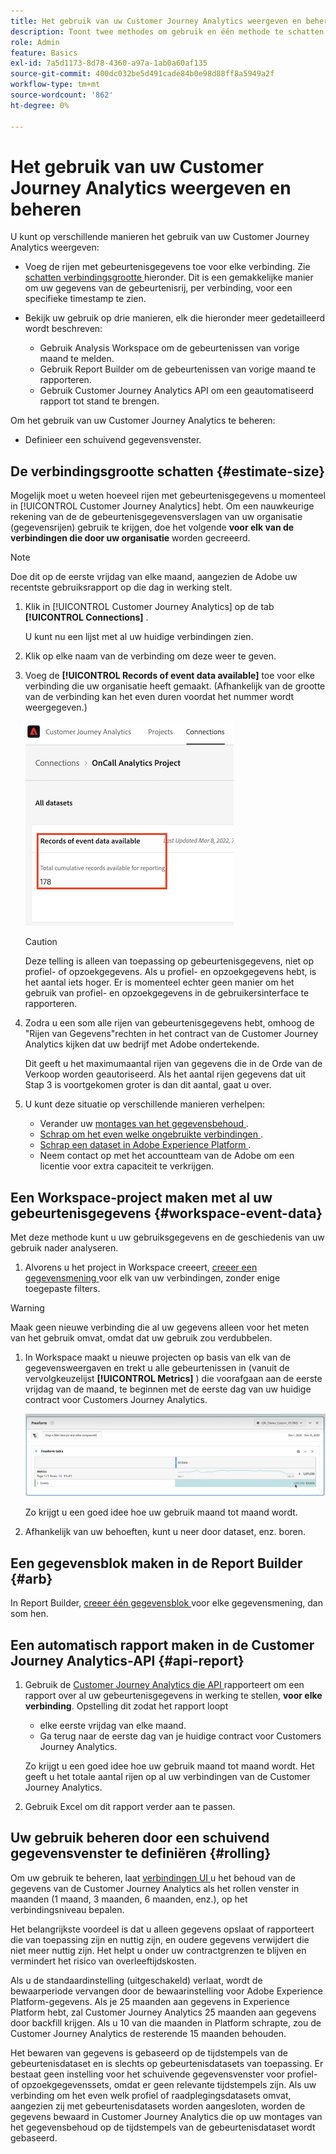 ```yaml
---
title: Het gebruik van uw Customer Journey Analytics weergeven en beheren
description: Toont twee methodes om gebruik en één methode te schatten om het te beheren.
role: Admin
feature: Basics
exl-id: 7a5d1173-8d78-4360-a97a-1ab0a60af135
source-git-commit: 400dc032be5d491cade84b0e98d88ff8a5949a2f
workflow-type: tm+mt
source-wordcount: '862'
ht-degree: 0%

---
```


# Het gebruik van uw Customer Journey Analytics weergeven en beheren

U kunt op verschillende manieren het gebruik van uw Customer Journey Analytics weergeven:

* Voeg de rijen met gebeurtenisgegevens toe voor elke verbinding. Zie [ schatten verbindingsgrootte ](#estimate-connection-size) hieronder. Dit is een gemakkelijke manier om uw gegevens van de gebeurtenisrij, per verbinding, voor een specifieke timestamp te zien.

* Bekijk uw gebruik op drie manieren, elk die hieronder meer gedetailleerd wordt beschreven:
   * Gebruik Analysis Workspace om de gebeurtenissen van vorige maand te melden.
   * Gebruik Report Builder om de gebeurtenissen van vorige maand te rapporteren.
   * Gebruik Customer Journey Analytics API om een geautomatiseerd rapport tot stand te brengen.

Om het gebruik van uw Customer Journey Analytics te beheren:

* Definieer een schuivend gegevensvenster.

## De verbindingsgrootte schatten {#estimate-size}

Mogelijk moet u weten hoeveel rijen met gebeurtenisgegevens u momenteel in [!UICONTROL Customer Journey Analytics] hebt. Om een nauwkeurige rekening van de de gebeurtenisgegevensverslagen van uw organisatie (gegevensrijen) gebruik te krijgen, doe het volgende **voor elk van de verbindingen die door uw organisatie** worden gecreeerd.

>[!NOTE]
>
>Doe dit op de eerste vrijdag van elke maand, aangezien de Adobe uw recentste gebruiksrapport op die dag in werking stelt.

1. Klik in [!UICONTROL Customer Journey Analytics] op de tab **[!UICONTROL Connections]** .

   U kunt nu een lijst met al uw huidige verbindingen zien.

1. Klik op elke naam van de verbinding om deze weer te geven.

1. Voeg de **[!UICONTROL Records of event data available]** toe voor elke verbinding die uw organisatie heeft gemaakt. (Afhankelijk van de grootte van de verbinding kan het even duren voordat het nummer wordt weergegeven.)

   ![ Verslagen van beschikbare gebeurtenisgegevens.](./assets/event-data.png)

   >[!CAUTION]
   >
   >   Deze telling is alleen van toepassing op gebeurtenisgegevens, niet op profiel- of opzoekgegevens. Als u profiel- en opzoekgegevens hebt, is het aantal iets hoger. Er is momenteel echter geen manier om het gebruik van profiel- en opzoekgegevens in de gebruikersinterface te rapporteren.

1. Zodra u een som alle rijen van gebeurtenisgegevens hebt, omhoog de &quot;Rijen van Gegevens&quot;rechten in het contract van de Customer Journey Analytics kijken dat uw bedrijf met Adobe ondertekende.

   Dit geeft u het maximumaantal rijen van gegevens die in de Orde van de Verkoop worden geautoriseerd. Als het aantal rijen gegevens dat uit Stap 3 is voortgekomen groter is dan dit aantal, gaat u over.

1. U kunt deze situatie op verschillende manieren verhelpen:

   * Verander uw [ montages van het gegevensbehoud ](https://experienceleague.adobe.com/docs/analytics-platform/using/cja-connections/manage-connections.html#set-rolling-window-for-connection-data-retention).
   * [ Schrap om het even welke ongebruikte verbindingen ](https://experienceleague.adobe.com/docs/analytics-platform/using/cja-overview/cja-faq.html#implications-of-deleting-data-components).
   * [ Schrap een dataset in Adobe Experience Platform ](https://experienceleague.adobe.com/docs/analytics-platform/using/cja-overview/cja-faq.html#implications-of-deleting-data-components).
   * Neem contact op met het accountteam van de Adobe om een licentie voor extra capaciteit te verkrijgen.

## Een Workspace-project maken met al uw gebeurtenisgegevens {#workspace-event-data}

Met deze methode kunt u uw gebruiksgegevens en de geschiedenis van uw gebruik nader analyseren.

1. Alvorens u het project in Workspace creeert, [ creeer een gegevensmening ](/help/data-views/create-dataview.md) voor elk van uw verbindingen, zonder enige toegepaste filters.

>[!WARNING]
>
>    Maak geen nieuwe verbinding die al uw gegevens alleen voor het meten van het gebruik omvat, omdat dat uw gebruik zou verdubbelen.

1. In Workspace maakt u nieuwe projecten op basis van elk van de gegevensweergaven en trekt u alle gebeurtenissen in (vanuit de vervolgkeuzelijst **[!UICONTROL Metrics]** ) die voorafgaan aan de eerste vrijdag van de maand, te beginnen met de eerste dag van uw huidige contract voor Customers Journey Analytics.

   ![ vrije lijst die Gebeurtenissen toont.](./assets/events-usage.png)

   Zo krijgt u een goed idee hoe uw gebruik maand tot maand wordt.

1. Afhankelijk van uw behoeften, kunt u neer door dataset, enz. boren.

## Een gegevensblok maken in de Report Builder {#arb}

In Report Builder, [ creeer één gegevensblok ](/help/report-builder/create-a-data-block.md) voor elke gegevensmening, dan som hen.

## Een automatisch rapport maken in de Customer Journey Analytics-API {#api-report}

1. Gebruik de [ Customer Journey Analytics die API ](https://developer.adobe.com/cja-apis/docs/api/#tag/Reporting-API) rapporteert om een rapport over al uw gebeurtenisgegevens in werking te stellen, **voor elke verbinding**. Opstelling dit zodat het rapport loopt

   * elke eerste vrijdag van elke maand.
   * Ga terug naar de eerste dag van je huidige contract voor Customers Journey Analytics.

   Zo krijgt u een goed idee hoe uw gebruik maand tot maand wordt. Het geeft u het totale aantal rijen op al uw verbindingen van de Customer Journey Analytics.

1. Gebruik Excel om dit rapport verder aan te passen.

## Uw gebruik beheren door een schuivend gegevensvenster te definiëren {#rolling}

Om uw gebruik te beheren, laat [ verbindingen UI ](/help/connections/create-connection.md) u het behoud van de gegevens van de Customer Journey Analytics als het rollen venster in maanden (1 maand, 3 maanden, 6 maanden, enz.), op het verbindingsniveau bepalen.

Het belangrijkste voordeel is dat u alleen gegevens opslaat of rapporteert die van toepassing zijn en nuttig zijn, en oudere gegevens verwijdert die niet meer nuttig zijn. Het helpt u onder uw contractgrenzen te blijven en vermindert het risico van overleeftijdskosten.

Als u de standaardinstelling (uitgeschakeld) verlaat, wordt de bewaarperiode vervangen door de bewaarinstelling voor Adobe Experience Platform-gegevens. Als je 25 maanden aan gegevens in Experience Platform hebt, zal Customer Journey Analytics 25 maanden aan gegevens door backfill krijgen. Als u 10 van die maanden in Platform schrapte, zou de Customer Journey Analytics de resterende 15 maanden behouden.

Het bewaren van gegevens is gebaseerd op de tijdstempels van de gebeurtenisdataset en is slechts op gebeurtenisdatasets van toepassing. Er bestaat geen instelling voor het schuivende gegevensvenster voor profiel- of opzoekgegevenssets, omdat er geen relevante tijdstempels zijn. Als uw verbinding om het even welk profiel of raadplegingsdatasets omvat, aangezien zij met gebeurtenisdatasets worden aangesloten, worden de gegevens bewaard in Customer Journey Analytics die op uw montages van het gegevensbehoud op de tijdstempels van de gebeurtenisdataset wordt gebaseerd.

